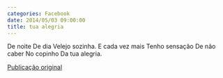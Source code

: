 ```yaml
---
categories: Facebook
date: 2014/05/03 09:00:00
title: tua alegria
---
```


De noite
De dia
Velejo
sozinha.
E cada vez mais
Tenho sensação
De não caber
No copinho
Da tua alegria.

[Publicação original](https://www.facebook.com/permalink.php?story_fbid=1419170158353348&id=1418031755133855)
